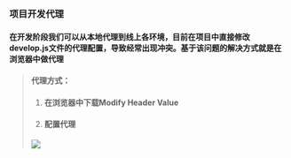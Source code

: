 ### 项目开发代理
#### 在开发阶段我们可以从本地代理到线上各环境，目前在项目中直接修改develop.js文件的代理配置，导致经常出现冲突。基于该问题的解决方式就是在浏览器中做代理

> #### 代理方式：
> 
>  1. #### 在浏览器中下载Modify Header Value
>  2. #### 配置代理
>  <img src="https://aispeechfe.github.io/docs/前端/imgs/Modify.Header.Value.png" style="max-width:100%;">
